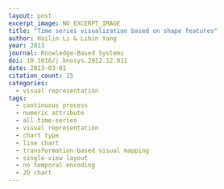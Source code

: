 ```yaml
---
layout: post
excerpt_image: NO_EXCERPT_IMAGE
title: "Time series visualization based on shape features"
author: Hailin Li & Libin Yang
year: 2013
journal: Knowledge-Based Systems
doi: 10.1016/j.knosys.2012.12.011
date: 2013-03-01
citation_count: 15
categories:
  - visual representation
tags:
  - continuous process
  - numeric attribute
  - all time-series
  - visual representation
  - chart type
  - line chart
  - transformation-based visual mapping
  - single-view layout
  - no temporal encoding
  - 2D chart
---
```

